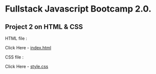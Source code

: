 # Fullstack Javascript Bootcamp 2.0.
## Project 2 on HTML & CSS

HTML file :

Click Here - [index.html](https://github.com/saibhargav0701/FSJS-2.0/blob/main/Project%202/index.html)

CSS file :

Click Here - [style.css](https://github.com/saibhargav0701/FSJS-2.0/blob/main/Project%202/style.css)

